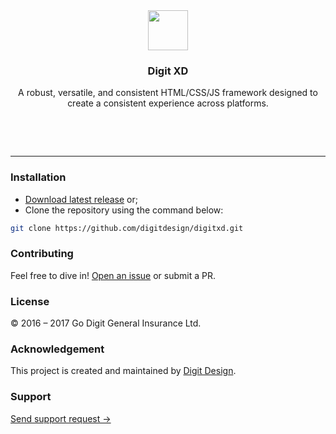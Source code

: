 <div align="center">
	<img src="https://privacdn.com/godigit/digit-xd.svg" height="64">
	<h3 align="center">Digit XD</h3>
	<p align="center">A robust, versatile, and consistent HTML/CSS/JS framework designed to create a consistent experience across platforms.</p>
	<p align="center"><a href="https://github.com/digitdesign/digitxd/releases/latest"><img src="https://img.shields.io/github/release/digitdesign/digitxd.svg" alt=""></a> <a href="https://github.com/digitdesign/digitxd/find/master"><img src="https://img.shields.io/github/repo-size/digitdesign/digitxd.svg" alt=""></a> <a href="https://github.com/digitdesign/digitxd/search?l=css"><img src="https://img.shields.io/github/languages/top/digitdesign/digitxd.svg" alt=""></a></p>
</div>
<br />
<hr />

### Installation
- [Download latest release](https://github.com/digitdesign/digitxd/archive/master.zip) or;
- Clone the repository using the command below:
```sh
git clone https://github.com/digitdesign/digitxd.git
```

### Contributing
Feel free to dive in! [Open an issue](https://github.com/digitdesign/digitxd/issues/new/) or submit a PR.

### License
© 2016 – 2017 Go Digit General Insurance Ltd.

### Acknowledgement
This project is created and maintained by [Digit Design](https://godigit.design/).

### Support
[Send support request →](mailto:shaan.shivanandan@godigit.com?Subject=Support%3A%20Digit%20XD)
